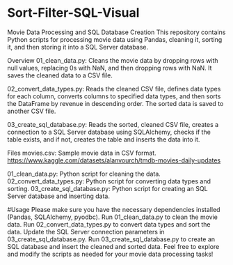 # Sort-Filter-SQL-Visual

Movie Data Processing and SQL Database Creation
This repository contains Python scripts for processing movie data using Pandas, cleaning it, sorting it, and then storing it into a SQL Server database.

Overview
01_clean_data.py: Cleans the movie data by dropping rows with null values, replacing 0s with NaN, and then dropping rows with NaN. It saves the cleaned data to a CSV file.

02_convert_data_types.py: Reads the cleaned CSV file, defines data types for each column, converts columns to specified data types, and then sorts the DataFrame by revenue in descending order. The sorted data is saved to another CSV file.

03_create_sql_database.py: Reads the sorted, cleaned CSV file, creates a connection to a SQL Server database using SQLAlchemy, checks if the table exists, and if not, creates the table and inserts the data into it.

Files
movies.csv: Sample movie data in CSV format.
https://www.kaggle.com/datasets/alanvourch/tmdb-movies-daily-updates

01_clean_data.py: Python script for cleaning the data.
02_convert_data_types.py: Python script for converting data types and sorting.
03_create_sql_database.py: Python script for creating an SQL Server database and inserting data.

#Usage
Please make sure you have the necessary dependencies installed (Pandas, SQLAlchemy, pyodbc).
Run 01_clean_data.py to clean the movie data.
Run 02_convert_data_types.py to convert data types and sort the data.
Update the SQL Server connection parameters in 03_create_sql_database.py.
Run 03_create_sql_database.py to create an SQL database and insert the cleaned and sorted data.
Feel free to explore and modify the scripts as needed for your movie data processing tasks!
